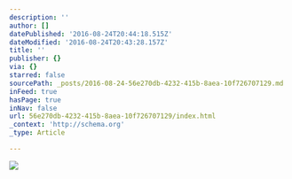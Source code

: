 ```yaml
---
description: ''
author: []
datePublished: '2016-08-24T20:44:18.515Z'
dateModified: '2016-08-24T20:43:28.157Z'
title: ''
publisher: {}
via: {}
starred: false
sourcePath: _posts/2016-08-24-56e270db-4232-415b-8aea-10f726707129.md
inFeed: true
hasPage: true
inNav: false
url: 56e270db-4232-415b-8aea-10f726707129/index.html
_context: 'http://schema.org'
_type: Article

---
```

![](https://the-grid-user-content.s3-us-west-2.amazonaws.com/6c34579d-95d0-4a76-85df-22ac017eba55.jpg)